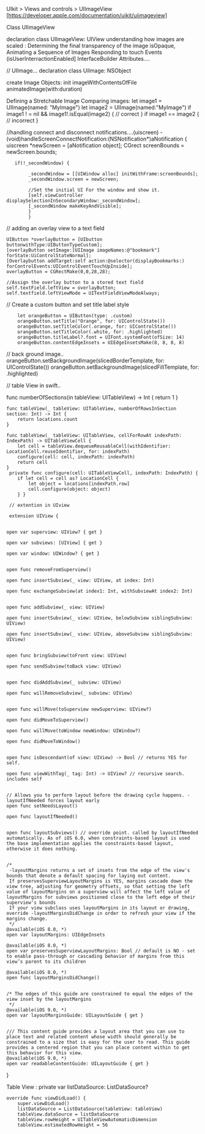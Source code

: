  UIkit > Views and controls > UIImageView  [https://developer.apple.com/documentation/uikit/uiimageview] 
 
 Class UIImageView 
 
 declaration 
 class UIImageView: UIView
 understanding how images are scaled :
 Determining the final transparency of the image 
 isOpaque, 
 Animating a Sequence of Images 
 Responding to touch Events (isUserInterractionEnabled]
 InterfaceBuilder Attributes....
 
 // UIImage...
 declaration
 class UiImage: NSObject
 
 create Image Objects:
 init
 imageWithContentsOfFile
 animatedImage(with:duration) 
 
 Defining a Stretchable Image 
 Comparing images:
 let image1 = UIImage(named: "MyImage")
 let image2 = UIImage(named:"MyImage")
 if image1 ! = nil && image1!.isEqual(image2) {
         // correct
         }
         if image1 == image2 {
         // incorrect
         }
 
 
 //handling connect and disconnect notifications....(uiscreen)
 -(void)handleScreenConnectNotification:(NSNotification*)aNotification {
       uiscreen *newScreen = [aNotification object];
       CGrect screenBounds = newScreen.bounds;
       
       if(!_secondWindow) {
       
            _secondWindow = [[UIWindow alloc] initWithFrame:screenBounds];
            _secondWindow.screen = newScreen;
            
            //Set the initial UI For the window and show it.
            [self.viewController displaySelectionInSecondaryWindow:_secondWindow];
            [_secondWindow makeKeyAndVisible];
            }
            }
 
 
 // adding an overlay view to a text field
 
    UIButton *overlayButton = [UIbutton buttonwithType:UIButtonTypeCustom];
    [overlayButton setImage:[UIImage imageNames:@"bookmark"] forState:UiControlStateNormal];
    [Overlaybutton addTarget:self action:@selector(displayBookmarks:) forControlEvents:UIControlEventTouchUpInside];
    overlayButton = CGRectMake(0,0,28,28);
    
    //Assign the overlay button to a stored text field 
    self.textField.leftView = overlayButton;
    self.textfield.leftViewMode = UITextFieldViewModeAlways;
    
 
 // Create a custom button and set title label style
        
        let orangeButton = UIButton(type: .custom)
        orangeButton.setTitle("Orange", for: UIControlState())
        orangeButton.setTitleColor(.orange, for: UIControlState())
        orangeButton.setTitleColor(.white, for: .highlighted)
        orangeButton.titleLabel?.font = UIFont.systemFont(ofSize: 14)
        orangeButton.contentEdgeInsets = UIEdgeInsetsMake(8, 8, 8, 8)
// back ground image..
      orangeButton.setBackgroundImage(slicedBorderTemplate, for: UIControlState())
        orangeButton.setBackgroundImage(slicedFillTemplate, for: .highlighted)
        
        
 // table View in swift..
 
  func numberOfSections(in tableView: UITableView) -> Int {
        return 1
    }

    func tableView(_ tableView: UITableView, numberOfRowsInSection section: Int) -> Int {
        return locations.count
    }

    func tableView(_ tableView: UITableView, cellForRowAt indexPath: IndexPath) -> UITableViewCell {
        let cell = tableView.dequeueReusableCell(withIdentifier: LocationCell.reuseIdentifier, for: indexPath)
        configure(cell: cell, indexPath: indexPath)
        return cell
    }
     private func configure(cell: UITableViewCell, indexPath: IndexPath) {
        if let cell = cell as? LocationCell {
            let object = locations[indexPath.row]
            cell.configure(object: object)
        } }
        
     // extention in UIview
     
     extension UIView {

    
    open var superview: UIView? { get }

    open var subviews: [UIView] { get }

    open var window: UIWindow? { get }

    
    open func removeFromSuperview()

    open func insertSubview(_ view: UIView, at index: Int)

    open func exchangeSubview(at index1: Int, withSubviewAt index2: Int)

    
    open func addSubview(_ view: UIView)

    open func insertSubview(_ view: UIView, belowSubview siblingSubview: UIView)

    open func insertSubview(_ view: UIView, aboveSubview siblingSubview: UIView)

    
    open func bringSubview(toFront view: UIView)

    open func sendSubview(toBack view: UIView)

    
    open func didAddSubview(_ subview: UIView)

    open func willRemoveSubview(_ subview: UIView)

    
    open func willMove(toSuperview newSuperview: UIView?)

    open func didMoveToSuperview()

    open func willMove(toWindow newWindow: UIWindow?)

    open func didMoveToWindow()

    
    open func isDescendant(of view: UIView) -> Bool // returns YES for self.

    open func viewWithTag(_ tag: Int) -> UIView? // recursive search. includes self

    
    // Allows you to perform layout before the drawing cycle happens. -layoutIfNeeded forces layout early
    open func setNeedsLayout()

    open func layoutIfNeeded()

    
    open func layoutSubviews() // override point. called by layoutIfNeeded automatically. As of iOS 6.0, when constraints-based layout is used the base implementation applies the constraints-based layout, otherwise it does nothing.

    
    /*
     -layoutMargins returns a set of insets from the edge of the view's bounds that denote a default spacing for laying out content.
     If preservesSuperviewLayoutMargins is YES, margins cascade down the view tree, adjusting for geometry offsets, so that setting the left value of layoutMargins on a superview will affect the left value of layoutMargins for subviews positioned close to the left edge of their superview's bounds
     If your view subclass uses layoutMargins in its layout or drawing, override -layoutMarginsDidChange in order to refresh your view if the margins change.
     */
    @available(iOS 8.0, *)
    open var layoutMargins: UIEdgeInsets

    @available(iOS 8.0, *)
    open var preservesSuperviewLayoutMargins: Bool // default is NO - set to enable pass-through or cascading behavior of margins from this view’s parent to its children

    @available(iOS 8.0, *)
    open func layoutMarginsDidChange()

    
    /* The edges of this guide are constrained to equal the edges of the view inset by the layoutMargins
     */
    @available(iOS 9.0, *)
    open var layoutMarginsGuide: UILayoutGuide { get }

    
    /// This content guide provides a layout area that you can use to place text and related content whose width should generally be constrained to a size that is easy for the user to read. This guide provides a centered region that you can place content within to get this behavior for this view.
    @available(iOS 9.0, *)
    open var readableContentGuide: UILayoutGuide { get }
}

Table View :
 private var listDataSource: ListDataSource?

    override func viewDidLoad() {
        super.viewDidLoad()
        listDataSource = ListDataSource(tableView: tableView)
        tableView.dataSource = listDataSource
        tableView.rowHeight = UITableViewAutomaticDimension
        tableView.estimatedRowHeight = 56

 
 
        
